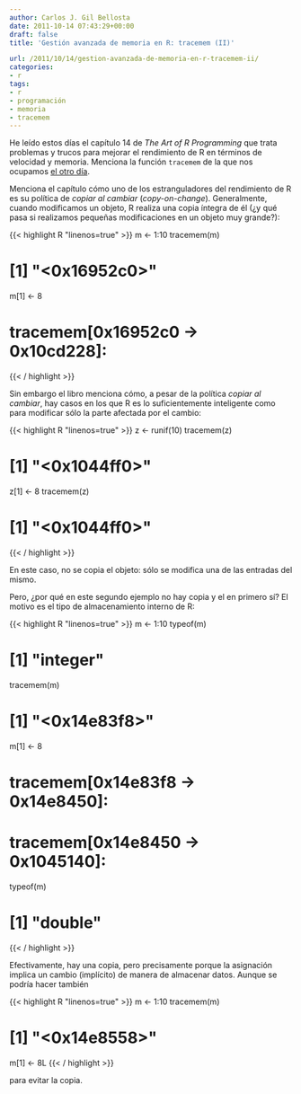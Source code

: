 ```yaml
---
author: Carlos J. Gil Bellosta
date: 2011-10-14 07:43:29+00:00
draft: false
title: 'Gestión avanzada de memoria en R: tracemem (II)'

url: /2011/10/14/gestion-avanzada-de-memoria-en-r-tracemem-ii/
categories:
- r
tags:
- r
- programación
- memoria
- tracemem
---
```


He leído estos días el capítulo 14 de _The Art of R Programming_ que trata problemas y trucos para mejorar el rendimiento de R en términos de velocidad y memoria. Menciona la función `tracemem` de la que nos ocupamos [el otro día](http://www.datanalytics.com/2011/10/03/gestion-avanzada-de-memoria-en-r-tracemem/).

Menciona el capítulo cómo uno de los estranguladores del rendimiento de R es su política de _copiar al cambiar_ (_copy-on-change_). Generalmente, cuando modificamos un objeto, R realiza una copia íntegra de él (¿y qué pasa si realizamos pequeñas modificaciones en un objeto muy grande?):


{{< highlight R "linenos=true" >}}
m <- 1:10
tracemem(m)
# [1] "<0x16952c0>"
m[1] <- 8
# tracemem[0x16952c0 -> 0x10cd228]:
{{< / highlight >}}


Sin embargo el libro menciona cómo, a pesar de la política _copiar al cambiar_, hay casos en los que R es lo suficientemente inteligente como para modificar sólo la parte afectada por el cambio:


{{< highlight R "linenos=true" >}}
z <- runif(10)
tracemem(z)
# [1] "<0x1044ff0>"
z[1] <- 8
tracemem(z)
# [1] "<0x1044ff0>"
{{< / highlight >}}


En este caso, no se copia el objeto: sólo se modifica una de las entradas del mismo.

Pero, ¿por qué en este segundo ejemplo no hay copia y el en primero sí? El motivo es el tipo de almacenamiento interno de R:


{{< highlight R "linenos=true" >}}
m <- 1:10
typeof(m)
# [1] "integer"
tracemem(m)
# [1] "<0x14e83f8>"
m[1] <- 8
# tracemem[0x14e83f8 -> 0x14e8450]:
# tracemem[0x14e8450 -> 0x1045140]:
typeof(m)
# [1] "double"
{{< / highlight >}}

Efectivamente, hay una copia, pero precisamente porque la asignación implica un cambio (implícito) de manera de almacenar datos. Aunque se podría hacer también


{{< highlight R "linenos=true" >}}
m <- 1:10
tracemem(m)
# [1] "<0x14e8558>"
m[1] <- 8L
{{< / highlight >}}


para evitar la copia.





